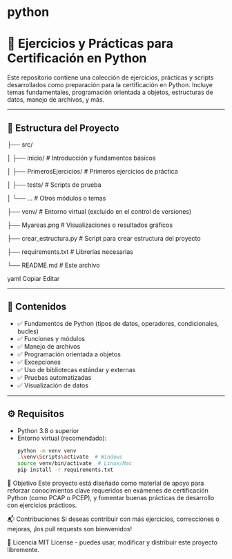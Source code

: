 # python
# 🐍 Ejercicios y Prácticas para Certificación en Python

Este repositorio contiene una colección de ejercicios, prácticas y scripts desarrollados como preparación para la certificación en Python. 
Incluye temas fundamentales, programación orientada a objetos, estructuras de datos, manejo de archivos, y más.

---

## 📁 Estructura del Proyecto

├── src/

│ ├── inicio/ # Introducción y fundamentos básicos

│ ├── PrimerosEjercicios/ # Primeros ejercicios de práctica

│ ├── tests/ # Scripts de prueba

│ └── ... # Otros módulos o temas

├── venv/ # Entorno virtual (excluido en el control de versiones)

├── Myareas.png # Visualizaciones o resultados gráficos

├── crear_estructura.py # Script para crear estructura del proyecto

├── requirements.txt # Librerías necesarias

└── README.md # Este archivo

yaml
Copiar
Editar

---

## 📌 Contenidos

- ✅ Fundamentos de Python (tipos de datos, operadores, condicionales, bucles)
- ✅ Funciones y módulos
- ✅ Manejo de archivos
- ✅ Programación orientada a objetos
- ✅ Excepciones
- ✅ Uso de bibliotecas estándar y externas
- ✅ Pruebas automatizadas
- ✅ Visualización de datos

---

## ⚙️ Requisitos

- Python 3.8 o superior  
- Entorno virtual (recomendado):  
  ```bash
  python -m venv venv
  .\venv\Scripts\activate  # Windows
  source venv/bin/activate  # Linux/Mac
  pip install -r requirements.txt
🎯 Objetivo
Este proyecto está diseñado como material de apoyo para reforzar conocimientos clave requeridos en exámenes de certificación Python (como PCAP o PCEP), y fomentar buenas prácticas de desarrollo con ejercicios prácticos.

📬 Contribuciones
Si deseas contribuir con más ejercicios, correcciones o mejoras, ¡los pull requests son bienvenidos!

📖 Licencia
MIT License - puedes usar, modificar y distribuir este proyecto libremente.
